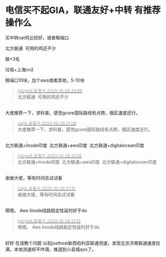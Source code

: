 # 电信买不起GIA，联通友好+中转 有推荐操作么


买中转nat鸡比较好，或者租端口

北方联通&nbsp;&nbsp;可用的鸡还不少

碳+3毛

垃圾+上海cn2

租端口10块，加个aws或者其他，5-10块

<div class="quote"><blockquote><font size="2"><a href="https://www.hostloc.com/forum.php?mod=redirect&amp;goto=findpost&amp;pid=9371244&amp;ptid=759278" target="_blank"><font color="#999999">lylcyndi 发表于 2020-10-29 20:50</font></a></font><br />
北方联通&nbsp;&nbsp;可用的鸡还不少</blockquote></div><br />
大佬推荐一下，求科普。感觉gcore国际路线有点跨，俄区速度还行。

<div class="quote"><blockquote><font size="2"><a href="https://www.hostloc.com/forum.php?mod=redirect&amp;goto=findpost&amp;pid=9371339&amp;ptid=759278" target="_blank"><font color="#999999">Usjin 发表于 2020-10-29 21:06</font></a></font><br />
大佬推荐一下，求科普。感觉gcore国际路线有点跨，俄区速度还行。</blockquote></div><br />
北方联通+linode印度&nbsp;&nbsp;北方联通+aws印度&nbsp;&nbsp;北方联通+digitalocean印度

<div class="quote"><blockquote><font size="2"><a href="https://www.hostloc.com/forum.php?mod=redirect&amp;goto=findpost&amp;pid=9371354&amp;ptid=759278" target="_blank"><font color="#999999">lylcyndi 发表于 2020-10-29 21:09</font></a></font><br />
北方联通+linode印度&nbsp;&nbsp;北方联通+aws印度&nbsp;&nbsp;北方联通+digitalocean印度</blockquote></div><br />
谢谢大佬，等有时间去试试看

<div class="quote"><blockquote><font size="2"><a href="https://www.hostloc.com/forum.php?mod=redirect&amp;goto=findpost&amp;pid=9371362&amp;ptid=759278" target="_blank"><font color="#999999">Usjin 发表于 2020-10-29 21:10</font></a></font><br />
谢谢大佬，等有时间去试试看</blockquote></div><br />
嗯嗯。 Aws linode线路稳定性延时好于do

<div class="quote"><blockquote><font size="2"><a href="https://www.hostloc.com/forum.php?mod=redirect&amp;goto=findpost&amp;pid=9371372&amp;ptid=759278" target="_blank"><font color="#999999">lylcyndi 发表于 2020-10-29 21:12</font></a></font><br />
嗯嗯。 Aws linode线路稳定性延时好于do</blockquote></div><br />
好好 在请教个问题 以前justhost新西伯利亚联通测速，发现北京济南联通速度拉满，本地测速却不咋滴，难道到小县城qos了。
